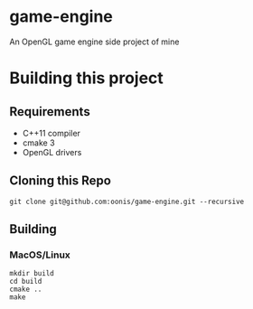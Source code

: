 # game-engine
An OpenGL game engine side project of mine

# Building this project

## Requirements

- C++11 compiler
- cmake 3
- OpenGL drivers

## Cloning this Repo

```
git clone git@github.com:oonis/game-engine.git --recursive
```

## Building

### MacOS/Linux

```
mkdir build
cd build
cmake ..
make
```
